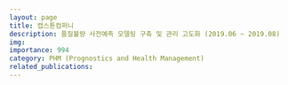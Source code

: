 ```yaml
---
layout: page
title: 캡스톤컴퍼니
description: 품질불량 사전예측 모델링 구축 및 관리 고도화 (2019.06 ~ 2019.08)
img: 
importance: 994
category: PHM (Prognostics and Health Management)
related_publications:
---
```


